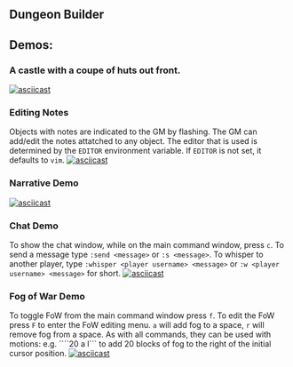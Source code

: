 ## Dungeon Builder

## Demos: 
### A castle with a coupe of huts out front.
[![asciicast](https://asciinema.org/a/95041.png)](https://asciinema.org/a/95041)

### Editing Notes
Objects with notes are indicated to the GM by flashing. The GM can add/edit the notes attatched to any object. The editor that is used is determined by the ```EDITOR``` environment variable. If ```EDITOR``` is not set, it defaults to ```vim```.
[![asciicast](https://asciinema.org/a/95042.png)](https://asciinema.org/a/95042)

### Narrative Demo
[![asciicast](https://asciinema.org/a/95043.png)](https://asciinema.org/a/95043)

### Chat Demo
To show the chat window, while on the main command window, press ```c```. To send a message type ```:send <message>``` or ```:s <message>```. To whisper to another player, type ```:whisper <player username> <message>``` or ```:w <player username> <message>``` for short.
[![asciicast](https://asciinema.org/a/95044.png)](https://asciinema.org/a/95044)

### Fog of War Demo
To toggle FoW from the main command window press ```f```. To edit the FoW press ```F``` to enter the FoW editing menu. ```a``` will add fog to a space, ```r``` will remove fog from a space. As with all commands, they can be used with motions: e.g. ````20 a l``` to add 20 blocks of fog to the right of the initial cursor position.
[![asciicast](https://asciinema.org/a/95045.png)](https://asciinema.org/a/95045)

